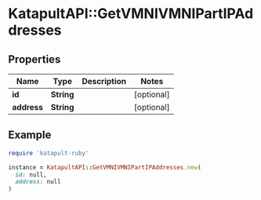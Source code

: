 # KatapultAPI::GetVMNIVMNIPartIPAddresses

## Properties

| Name | Type | Description | Notes |
| ---- | ---- | ----------- | ----- |
| **id** | **String** |  | [optional] |
| **address** | **String** |  | [optional] |

## Example

```ruby
require 'katapult-ruby'

instance = KatapultAPI::GetVMNIVMNIPartIPAddresses.new(
  id: null,
  address: null
)
```

